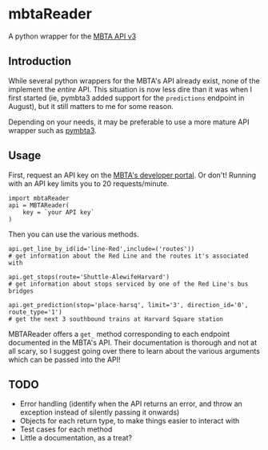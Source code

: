 # mbtaReader

A python wrapper for the [MBTA API v3](https://www.mbta.com/developers/v3-api)

## Introduction

While several python wrappers for the MBTA's API already exist, none of the implement the *entire* API. This situation is now less dire than it was when I first started (ie, pymbta3 added support for the `predictions` endpoint in August), but it still matters to me for some reason.

Depending on your needs, it may be preferable to use a more mature API wrapper such as [pymbta3](https://github.com/altonplace/pymbta3).

## Usage

First, request an API key on the [MBTA's developer portal](https://api-v3.mbta.com/). Or don't! Running with an API key limits you to 20 requests/minute.

    import mbtaReader
    api = MBTAReader(
        key = `your API key`
    )

Then you can use the various methods.

    api.get_line_by_id(id='line-Red',include=('routes'))
    # get information about the Red Line and the routes it's associated with

    api.get_stops(route='Shuttle-AlewifeHarvard')
    # get information about stops serviced by one of the Red Line's bus bridges

    api.get_prediction(stop='place-harsq', limit='3', direction_id='0', route_type='1')
    # get the next 3 southbound trains at Harvard Square station

MBTAReader offers a `get_` method corresponding to each endpoint documented in the MBTA's API. Their documentation is thorough and not at all scary, so I suggest going over there to learn about the various arguments which can be passed into the API!

## TODO

- Error handling (identify when the API returns an error, and throw an exception instead of silently passing it onwards)
- Objects for each return type, to make things easier to interact with
- Test cases for each method
- Little a documentation, as a treat?